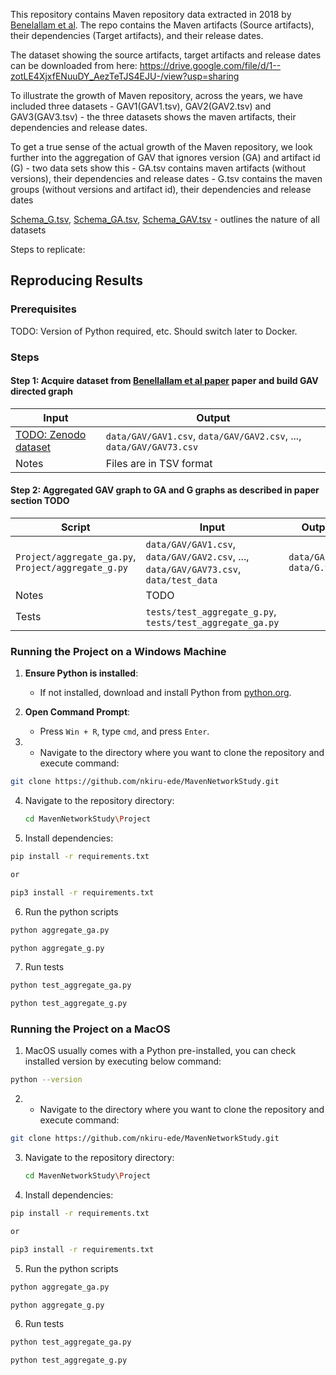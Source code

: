 

This repository contains Maven repository data extracted in 2018 by [Benelallam et al](https://ieeexplore.ieee.org/iel7/8804710/8816727/08816814.pdf). The repo contains the Maven artifacts (Source artifacts), their dependencies (Target artifacts), and their release dates. 

The dataset showing the source artifacts, target artifacts and release dates can be downloaded from here: https://drive.google.com/file/d/1--zotLE4XjxfENuuDY_AezTeTJS4EJU-/view?usp=sharing

To illustrate the growth of Maven repository, across the years, we have included three datasets -  GAV1(GAV1.tsv), GAV2(GAV2.tsv) and GAV3(GAV3.tsv) - the three datasets shows the maven artifacts, their dependencies and release dates.

To get a true sense of the actual growth of the Maven repository, we look further into the aggregation of GAV that ignores version (GA) and artifact id (G) - two data sets show this - GA.tsv contains maven artifacts (without versions), their dependencies and release dates
          - G.tsv contains the maven groups (without versions and artifact id), their dependencies and release dates

[Schema_G.tsv](data/Schema_G.tsv), [Schema_GA.tsv](data/Schema_GA.tsv), [Schema_GAV.tsv](data/Schema_G.tsv)  - outlines the nature of all datasets



Steps to replicate:

## Reproducing Results

### Prerequisites

TODO: Version of Python required, etc. Should switch later to Docker.

### Steps

#### Step 1: Acquire dataset from [Benellallam et al paper](https://ieeexplore.ieee.org/iel7/8804710/8816727/08816814.pdf) paper and build GAV directed graph

| Input | Output |
| --- | --- |
| [TODO: Zenodo dataset](https://ieeexplore.ieee.org/iel7/8804710/8816727/08816814.pdf) | `data/GAV/GAV1.csv`, `data/GAV/GAV2.csv`, ..., `data/GAV/GAV73.csv` |
| Notes | Files are in TSV format |

#### Step 2: Aggregated GAV graph to GA and G graphs as described in paper section TODO

| Script | Input | Output |
| --- | --- | --- |
| `Project/aggregate_ga.py`, `Project/aggregate_g.py` | `data/GAV/GAV1.csv`, `data/GAV/GAV2.csv`, ..., `data/GAV/GAV73.csv`, `data/test_data` | `data/GA.zip`, `data/G.tsv` |
| Notes | TODO |
| Tests | `tests/test_aggregate_g.py`, `tests/test_aggregate_ga.py` |

### Running the Project on a Windows Machine



1. **Ensure Python is installed**:
   - If not installed, download and install Python from [python.org](https://www.python.org/downloads/).


2. **Open Command Prompt**:
   - Press `Win + R`, type `cmd`, and press `Enter`.

3. - Navigate to the directory where you want to clone the repository and execute command: 

```sh
git clone https://github.com/nkiru-ede/MavenNetworkStudy.git
```


4. Navigate to the repository directory:
   ```sh
   cd MavenNetworkStudy\Project
   ```

5. Install dependencies:

```sh
pip install -r requirements.txt

or 

pip3 install -r requirements.txt

```

6. Run the python scripts


```sh
python aggregate_ga.py

```

```sh
python aggregate_g.py

```

7. Run tests

```sh
python test_aggregate_ga.py

```
```sh
python test_aggregate_g.py

```



### Running the Project on a MacOS

1. MacOS usually comes with a Python pre-installed, you can check installed version by executing below command:

```sh
python --version
```

2. - Navigate to the directory where you want to clone the repository and execute command: 

```sh
git clone https://github.com/nkiru-ede/MavenNetworkStudy.git
```


3. Navigate to the repository directory:
   ```sh
   cd MavenNetworkStudy\Project
   ```

4. Install dependencies:

```sh
pip install -r requirements.txt

or 

pip3 install -r requirements.txt

```

5. Run the python scripts


```sh
python aggregate_ga.py

```

```sh
python aggregate_g.py

```

6. Run tests

```sh
python test_aggregate_ga.py

```
```sh
python test_aggregate_g.py

```

